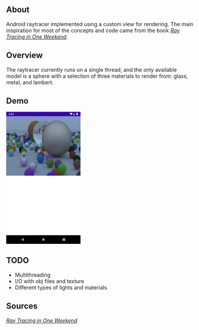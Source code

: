 ## About
Android raytracer implemented using a custom view for rendering. The main inspiration for most of the concepts and code came from the book [_Ray Tracing in One Weekend_](https://raytracing.github.io/books/RayTracingInOneWeekend.html). 



## Overview
The raytracer currently runs on a single thread, and the only available model is a sphere with a selection of three materials to render from: glass, metal, and lambert.


## Demo
<img src="./docs/demo.png" alt="demo" width="200"/>


## TODO
* Multithreading 
* I/O with obj files and texture
* Different types of lights and materials 

## Sources

[_Ray Tracing in One Weekend_](https://raytracing.github.io/books/RayTracingInOneWeekend.html)
